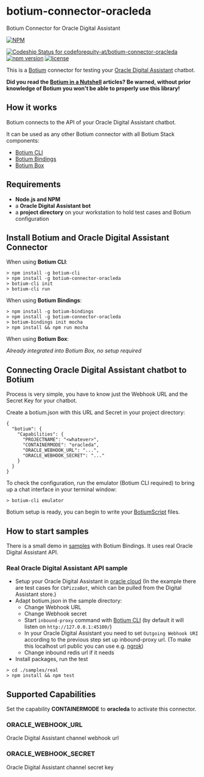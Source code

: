# botium-connector-oracleda
Botium Connector for Oracle Digital Assistant

[![NPM](https://nodei.co/npm/botium-connector-oracleda.png?downloads=true&downloadRank=true&stars=true)](https://nodei.co/npm/botium-connector-oracleda/)

[![Codeship Status for codeforequity-at/botium-connector-oracleda](https://app.codeship.com/projects/ac5ab3a0-d0f5-0138-cac3-16239a5027f5/status?branch=master)](https://app.codeship.com/projects/408148)
[![npm version](https://badge.fury.io/js/botium-connector-oracleda.svg)](https://badge.fury.io/js/botium-connector-oracleda)
[![license](https://img.shields.io/github/license/mashape/apistatus.svg)]()


This is a [Botium](https://github.com/codeforequity-at/botium-core) connector for testing your [Oracle Digital Assistant](https://www.oracle.com/application-development/cloud-services/digital-assistant/) chatbot.

__Did you read the [Botium in a Nutshell](https://medium.com/@floriantreml/botium-in-a-nutshell-part-1-overview-f8d0ceaf8fb4) articles? Be warned, without prior knowledge of Botium you won't be able to properly use this library!__

## How it works
Botium connects to the API of your Oracle Digital Assistant chatbot.

It can be used as any other Botium connector with all Botium Stack components:
* [Botium CLI](https://github.com/codeforequity-at/botium-cli/)
* [Botium Bindings](https://github.com/codeforequity-at/botium-bindings/)
* [Botium Box](https://www.botium.at)

## Requirements
* **Node.js and NPM**
* a **Oracle Digital Assistant bot**
* a **project directory** on your workstation to hold test cases and Botium configuration

## Install Botium and Oracle Digital Assistant Connector

When using __Botium CLI__:

```
> npm install -g botium-cli
> npm install -g botium-connector-oracleda
> botium-cli init
> botium-cli run
```

When using __Botium Bindings__:

```
> npm install -g botium-bindings
> npm install -g botium-connector-oracleda
> botium-bindings init mocha
> npm install && npm run mocha
```

When using __Botium Box__:

_Already integrated into Botium Box, no setup required_

## Connecting Oracle Digital Assistant chatbot to Botium

Process is very simple, you have to know just the Webhook URL and the Secret Key for your chatbot.
  
Create a botium.json with this URL and Secret in your project directory: 

```
{
  "botium": {
    "Capabilities": {
      "PROJECTNAME": "<whatever>",
      "CONTAINERMODE": "oracleda",
      "ORACLE_WEBHOOK_URL": "...",
      "ORACLE_WEBHOOK_SECRET": "..."
    }
  }
}
```

To check the configuration, run the emulator (Botium CLI required) to bring up a chat interface in your terminal window:

```
> botium-cli emulator
```

Botium setup is ready, you can begin to write your [BotiumScript](https://botium.atlassian.net/wiki/spaces/BOTIUM/pages/491664/Botium+Scripting+-+BotiumScript) files.

## How to start samples

There is a small demo in [samples](./samples) with Botium Bindings. It uses real Oracle Digital Assistant API.

### Real Oracle Digital Assistant API sample

* Setup your Oracle Digital Assistant in [oracle cloud](https://www.oracle.com/application-development/cloud-services/digital-assistant/)
(In the example there are test cases for `CbPizzaBot`, which can be pulled from the Digital Assistant store.)
* Adapt botium.json in the sample directory: 
    * Change Webhook URL
    * Change Webhook secret
    * Start `inbound-proxy` command with [Botium CLI](https://github.com/codeforequity-at/botium-cli/) 
    (by default it will listen on `http://127.0.0.1:45100/`)
    * In your Oracle Digital Assistant you need to set `Outgoing Webhook URI` according to the previous step set up inbound-proxy url. 
    (To make this localhost url public you can use e.g. [ngrok](https://ngrok.com/))
    * Change inbound redis url if it needs
* Install packages, run the test

```
> cd ./samples/real
> npm install && npm test
```

## Supported Capabilities

Set the capability __CONTAINERMODE__ to __oracleda__ to activate this connector.

### ORACLE_WEBHOOK_URL
Oracle Digital Assistant channel webhook url

### ORACLE_WEBHOOK_SECRET
Oracle Digital Assistant channel secret key

